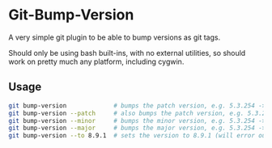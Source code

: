# Git-Bump-Version

A very simple git plugin to be able to bump versions as git tags.

Should only be using bash built-ins, with no external utilities, so should work
on pretty much any platform, including cygwin.

## Usage

```bash
git bump-version             # bumps the patch version, e.g. 5.3.254 -> 5.3.255
git bump-version --patch     # also bumps the patch version, e.g. 5.3.254 -> 5.3.255
git bump-version --minor     # bumps the minor version, e.g. 5.3.254 -> 5.4.0
git bump-version --major     # bumps the major version, e.g. 5.3.254 -> 6.0.0
git bump-version --to 8.9.1  # sets the version to 8.9.1 (will error out if that version already exists)
```
